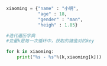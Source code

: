 
<BlogInfo title="12.字典的遍历" author="白日梦想猿" pv=0 read_times=0 pre_cost_time=0分9秒 category="高级变量类型" tag_list="['高级变量类型']" create_time="2020.02.11 10:21:14" update_time="2020.02.11 10:23:33" />

```python
xiaoming = {"name" : "小明",
            "age" : 18,
            "gender" : "man",
            "heigh" : 1.85}

#迭代遍历字典
#变量k是每一次循环中，获取的键值对的key

for k in xiaoming:
    print("%s - %s"%(k,xiaoming[k]))
```
